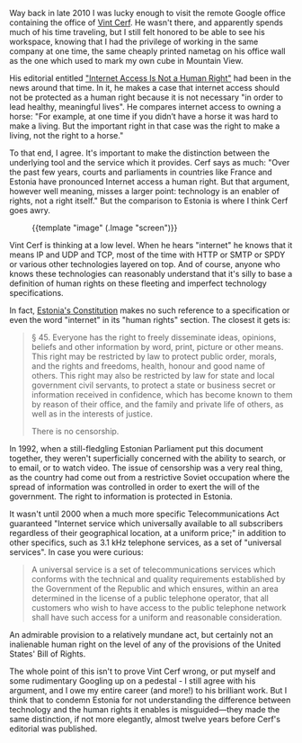 [1]: http://www.nytimes.com/2012/01/05/opinion/internet-access-is-not-a-human-right.html
[2]: http://en.wikipedia.org/wiki/Vint_Cerf
[3]: http://www.csmonitor.com/2003/0701/p07s01-woeu.html
[4]: http://www.president.ee/en/republic-of-estonia/the-constitution/index.html
[5]: http://www.medialaw.ru/laws/russian_laws/telecom/npa/6etr/estonia.htm

Way back in late 2010 I was lucky enough to visit the remote Google office
containing the office of [Vint Cerf][2].  He wasn't there, and apparently
spends much of his time traveling, but I still felt honored to be able to see
his workspace, knowing that I had the privilege of working in the same company
at one time, the same cheaply printed nametag on his office wall as the one
which used to mark my own cube in Mountain View.

<!--BREAK-->

His editorial entitled ["Internet Access Is Not a Human Right"][1] had been in
the news around that time.  In it, he makes a case that internet access should
not be protected as a human right because it is not necessary "in order to lead
healthy, meaningful lives".  He compares internet access to owning a horse:
"For example, at one time if you didn’t have a horse it was hard to make a
living. But the important right in that case was the right to make a living,
not the right to a horse."

To that end, I agree.  It's important to make the distinction between the
underlying tool and the service which it provides.  Cerf says as much: "Over
the past few years, courts and parliaments in countries like France and Estonia
have pronounced Internet access a human right.  But that argument, however well
meaning, misses a larger point: technology is an enabler of rights, not a right
itself."  But the comparison to Estonia is where I think Cerf goes awry.

<div class="roomanna-centered">
  <figure class="roomanna-figure">
    {{template "image" (.Image "screen")}}
  </figure>
</div>

Vint Cerf is thinking at a low level.  When he hears "internet" he knows that
it means IP and UDP and TCP, most of the time with HTTP or SMTP or SPDY or
various other technologies layered on top.  And of course, anyone who knows
these technologies can reasonably understand that it's silly to base a
definition of human rights on these fleeting and imperfect technology
specifications.

In fact, [Estonia's Constitution][4] makes no such reference to a specification
or even the word "internet" in its "human rights" section.  The closest it gets
is:

<blockquote><p>§ 45. Everyone has the right to freely disseminate ideas,
opinions, beliefs and other information by word, print, picture or other means.
This right may be restricted by law to protect public order, morals, and the
rights and freedoms, health, honour and good name of others. This right may
also be restricted by law for state and local government civil servants, to
protect a state or business secret or information received in confidence, which
has become known to them by reason of their office, and the family and private
life of others, as well as in the interests of justice.</p>

<p>There is no censorship.</p></blockquote>

In 1992, when a still-fledgling Estonian Parliament put this document together,
they weren't superficially concerned with the ability to search, or to email,
or to watch video.  The issue of censorship was a very real thing, as the
country had come out from a restrictive Soviet occupation where the spread of
information was controlled in order to exert the will of the government.  The
right to information is protected in Estonia.

It wasn't until 2000 when a much more specific Telecommunications Act
guaranteed "Internet service which universally available to all subscribers
regardless of their geographical location, at a uniform price;" in addition to
other specifics, such as 3.1 kHz telephone services, as a set of "universal
services".  In case you were curious:

<blockquote><p>A universal service is a set of telecommunications services
which conforms with the technical and quality requirements established by the
Government of the Republic and which ensures, within an area determined in the
license of a public telephone operator, that all customers who wish to have
access to the public telephone network shall have such access for a uniform and
reasonable consideration.</p></blockquote>

An admirable provision to a relatively mundane act, but certainly not an
inalienable human right on the level of any of the provisions of the United
States' Bill of Rights.

The whole point of this isn't to prove Vint Cerf wrong, or put myself and some
rudimentary Googling up on a pedestal - I still agree with his argument, and I
owe my entire career (and more!) to his brilliant work.  But I think that to
condemn Estonia for not understanding the difference between technology and the
human rights it enables is misguided&mdash;they made the same distinction, if
not more elegantly, almost twelve years before Cerf's editorial was published.
